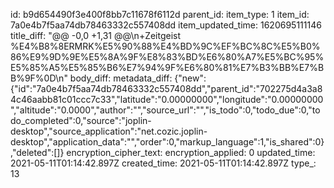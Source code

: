 id: b9d654490f3e400f8bb7c11678f6112d
parent_id: 
item_type: 1
item_id: 7a0e4b7f5aa74db78463332c557408dd
item_updated_time: 1620695111146
title_diff: "@@ -0,0 +1,31 @@\\n+Zeitgeist %E4%B8%8ERMRK%E5%90%88%E4%BD%9C%EF%BC%8C%E5%B0%86%E9%9D%9E%E5%8A%9F%E8%83%BD%E6%80%A7%E5%BC%95%E5%85%A5%E5%85%B6%E7%94%9F%E6%80%81%E7%B3%BB%E7%BB%9F%0D\\n"
body_diff: 
metadata_diff: {"new":{"id":"7a0e4b7f5aa74db78463332c557408dd","parent_id":"702275d4a3a84c46aabb81c01ccc7c33","latitude":"0.00000000","longitude":"0.00000000","altitude":"0.0000","author":"","source_url":"","is_todo":0,"todo_due":0,"todo_completed":0,"source":"joplin-desktop","source_application":"net.cozic.joplin-desktop","application_data":"","order":0,"markup_language":1,"is_shared":0},"deleted":[]}
encryption_cipher_text: 
encryption_applied: 0
updated_time: 2021-05-11T01:14:42.897Z
created_time: 2021-05-11T01:14:42.897Z
type_: 13